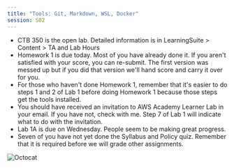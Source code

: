 ```yaml
---
title: "Tools: Git, Markdown, WSL, Docker"
session: S02
---
```

* CTB 350 is the open lab. Detailed information is in LearningSuite > Content > TA and Lab Hours
* Homework 1 is due today. Most of you have already done it. If you aren't satisfied with your score, you can re-submit. The first version was messed up but if you did that version we'll hand score and carry it over for you.
* For those who haven't done Homework 1, remember that it's easier to do steps 1 and 2 of Lab 1 before doing Homework 1 because those steps get the tools installed.
* You should have received an invitation to AWS Academy Learner Lab in your email. If you have not, check with me. Step 7 of Lab 1 will indicate what to do with the invitation.
* Lab 1A is due on Wednesday. People seem to be making great progress.
* Seven of you have not yet done the Syllabus and Policy quiz. Remember that it is required before we will grade other assignments.

![Octocat](images/octocat.png)
